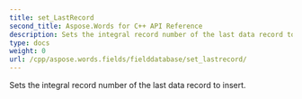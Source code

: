 ```yaml
---
title: set_LastRecord
second_title: Aspose.Words for C++ API Reference
description: Sets the integral record number of the last data record to insert. 
type: docs
weight: 0
url: /cpp/aspose.words.fields/fielddatabase/set_lastrecord/
---
```


Sets the integral record number of the last data record to insert. 

